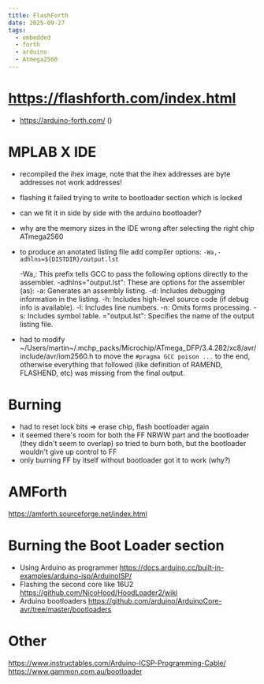```yaml
---
title: FlashForth
date: 2025-09-27
tags:
  - embedded
  - forth
  - arduino
  - Atmega2560
---
```



# https://flashforth.com/index.html
* https://arduino-forth.com/ ()

# MPLAB X IDE
* recompiled the ihex image, note that the ihex addresses are byte addresses not work addresses!
* flashing it failed trying to write to bootloader section which is locked
* can we fit it in side by side with the arduino bootloader?
* why are the memory sizes in the IDE wrong after selecting the right chip ATmega2560
* to produce an anotated listing file add compiler options:
    `-Wa,-adhlns=${DISTDIR}/output.lst`

    -Wa,: This prefix tells GCC to pass the following options directly to the assembler.
    -adhlns="output.lst": These are options for the assembler (as):
      -a: Generates an assembly listing.
      -d: Includes debugging information in the listing.
      -h: Includes high-level source code (if debug info is available).
      -l: Includes line numbers.
      -n: Omits forms processing.
      -s: Includes symbol table.
      ="output.lst": Specifies the name of the output listing file.

* had to modify ~/Users/martin~/.mchp_packs/Microchip/ATmega_DFP/3.4.282/xc8/avr/include/avr/iom2560.h to move the `#pragma GCC poison ...` to the end, otherwise everything that followed (like definition of RAMEND, FLASHEND, etc) was missing from the final output.

# Burning

* had to reset lock bits => erase chip, flash bootloader again
* it seemed there's room for both the FF NRWW part and the bootloader (they didn't seem to overlap) so tried to burn both, but the bootloader wouldn't give up control to FF
* only burning FF by itself without bootloader got it to work (why?)


# AMForth

https://amforth.sourceforge.net/index.html


# Burning the Boot Loader section
* Using Arduino as programmer https://docs.arduino.cc/built-in-examples/arduino-isp/ArduinoISP/
* Flashing the second core like 16U2 https://github.com/NicoHood/HoodLoader2/wiki
* Arduino bootloaders https://github.com/arduino/ArduinoCore-avr/tree/master/bootloaders

# Other

 https://www.instructables.com/Arduino-ICSP-Programming-Cable/
 https://www.gammon.com.au/bootloader
